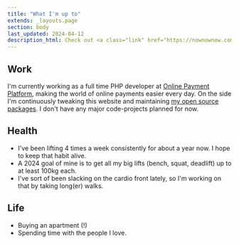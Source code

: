 ```yaml
---
title: "What I'm up to"
extends: _layouts.page
section: body
last_updated: 2024-04-12
description_html: Check out <a class="link" href="https://nownownow.com/" target="_blank">nownownow.com</a> for other <code class="inline">now</code> pages.
---
```


## Work
I'm currently working as a full time PHP developer at [Online Payment Platform](https://onlinepaymentplatform.com), making
the world of online payments easier every day. On the side I'm continuously tweaking this website and maintaining
[my open source packages](https://github.com/svenluijten?tab=repositories). I don't have any major code-projects planned
for now.

## Health
- I've been lifting 4 times a week consistently for about a year now. I hope to keep that habit alive.
- A 2024 goal of mine is to get all my big lifts (bench, squat, deadlift) up to at least 100kg each.
- I've sort of been slacking on the cardio front lately, so I'm working on that by taking long(er) walks.

## Life
- Buying an apartment (!)
- Spending time with the people I love.
